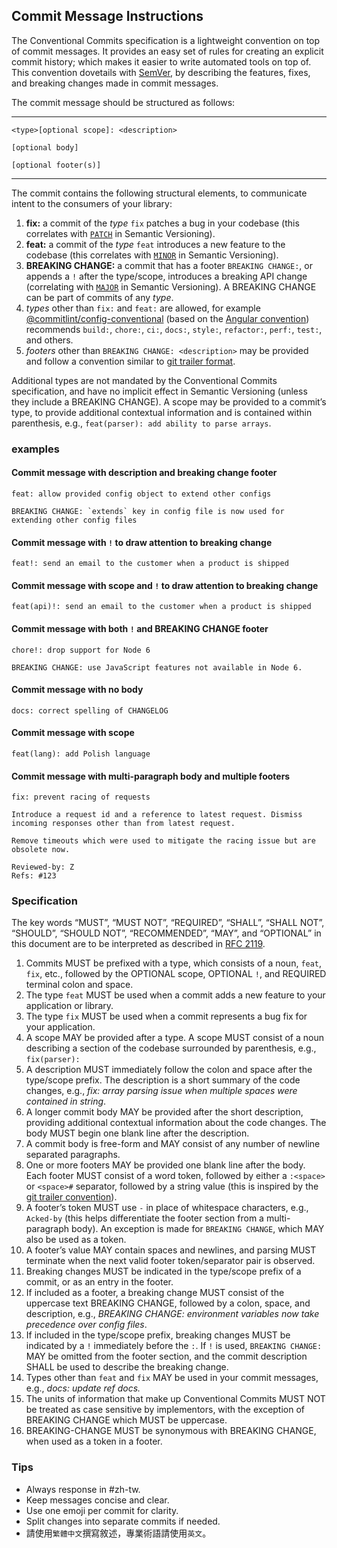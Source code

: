 ## Commit Message Instructions

The Conventional Commits specification is a lightweight convention on top of commit messages. It provides an easy set of rules for creating an explicit commit history; which makes it easier to write automated tools on top of. This convention dovetails with [SemVer](http://semver.org/), by describing the features, fixes, and breaking changes made in commit messages.

The commit message should be structured as follows:

* * *

```
<type>[optional scope]: <description>

[optional body]

[optional footer(s)]

```

* * *

The commit contains the following structural elements, to communicate intent to the consumers of your library:

1.  **fix:** a commit of the _type_ `fix` patches a bug in your codebase (this correlates with [`PATCH`](http://semver.org/#summary) in Semantic Versioning).
2.  **feat:** a commit of the _type_ `feat` introduces a new feature to the codebase (this correlates with [`MINOR`](http://semver.org/#summary) in Semantic Versioning).
3.  **BREAKING CHANGE:** a commit that has a footer `BREAKING CHANGE:`, or appends a `!` after the type/scope, introduces a breaking API change (correlating with [`MAJOR`](http://semver.org/#summary) in Semantic Versioning). A BREAKING CHANGE can be part of commits of any _type_.
4.  _types_ other than `fix:` and `feat:` are allowed, for example [@commitlint/config-conventional](https://github.com/conventional-changelog/commitlint/tree/master/%40commitlint/config-conventional) (based on the [Angular convention](https://github.com/angular/angular/blob/22b96b9/CONTRIBUTING.md#-commit-message-guidelines)) recommends `build:`, `chore:`, `ci:`, `docs:`, `style:`, `refactor:`, `perf:`, `test:`, and others.
5.  _footers_ other than `BREAKING CHANGE: <description>` may be provided and follow a convention similar to [git trailer format](https://git-scm.com/docs/git-interpret-trailers).

Additional types are not mandated by the Conventional Commits specification, and have no implicit effect in Semantic Versioning (unless they include a BREAKING CHANGE). A scope may be provided to a commit’s type, to provide additional contextual information and is contained within parenthesis, e.g., `feat(parser): add ability to parse arrays`.

### examples

#### Commit message with description and breaking change footer

```
feat: allow provided config object to extend other configs

BREAKING CHANGE: `extends` key in config file is now used for extending other config files

```

#### Commit message with `!` to draw attention to breaking change

```
feat!: send an email to the customer when a product is shipped

```

#### Commit message with scope and `!` to draw attention to breaking change

```
feat(api)!: send an email to the customer when a product is shipped

```

#### Commit message with both `!` and BREAKING CHANGE footer

```
chore!: drop support for Node 6

BREAKING CHANGE: use JavaScript features not available in Node 6.

```

#### Commit message with no body

```
docs: correct spelling of CHANGELOG

```

#### Commit message with scope

```
feat(lang): add Polish language

```

#### Commit message with multi-paragraph body and multiple footers

```
fix: prevent racing of requests

Introduce a request id and a reference to latest request. Dismiss
incoming responses other than from latest request.

Remove timeouts which were used to mitigate the racing issue but are
obsolete now.

Reviewed-by: Z
Refs: #123

```

### Specification

The key words “MUST”, “MUST NOT”, “REQUIRED”, “SHALL”, “SHALL NOT”, “SHOULD”, “SHOULD NOT”, “RECOMMENDED”, “MAY”, and “OPTIONAL” in this document are to be interpreted as described in [RFC 2119](https://www.ietf.org/rfc/rfc2119.txt).

1.  Commits MUST be prefixed with a type, which consists of a noun, `feat`, `fix`, etc., followed by the OPTIONAL scope, OPTIONAL `!`, and REQUIRED terminal colon and space.
2.  The type `feat` MUST be used when a commit adds a new feature to your application or library.
3.  The type `fix` MUST be used when a commit represents a bug fix for your application.
4.  A scope MAY be provided after a type. A scope MUST consist of a noun describing a section of the codebase surrounded by parenthesis, e.g., `fix(parser):`
5.  A description MUST immediately follow the colon and space after the type/scope prefix. The description is a short summary of the code changes, e.g., _fix: array parsing issue when multiple spaces were contained in string_.
6.  A longer commit body MAY be provided after the short description, providing additional contextual information about the code changes. The body MUST begin one blank line after the description.
7.  A commit body is free-form and MAY consist of any number of newline separated paragraphs.
8.  One or more footers MAY be provided one blank line after the body. Each footer MUST consist of a word token, followed by either a `:<space>` or `<space>#` separator, followed by a string value (this is inspired by the [git trailer convention](https://git-scm.com/docs/git-interpret-trailers)).
9.  A footer’s token MUST use `-` in place of whitespace characters, e.g., `Acked-by` (this helps differentiate the footer section from a multi-paragraph body). An exception is made for `BREAKING CHANGE`, which MAY also be used as a token.
10.  A footer’s value MAY contain spaces and newlines, and parsing MUST terminate when the next valid footer token/separator pair is observed.
11.  Breaking changes MUST be indicated in the type/scope prefix of a commit, or as an entry in the footer.
12.  If included as a footer, a breaking change MUST consist of the uppercase text BREAKING CHANGE, followed by a colon, space, and description, e.g., _BREAKING CHANGE: environment variables now take precedence over config files_.
13.  If included in the type/scope prefix, breaking changes MUST be indicated by a `!` immediately before the `:`. If `!` is used, `BREAKING CHANGE:` MAY be omitted from the footer section, and the commit description SHALL be used to describe the breaking change.
14.  Types other than `feat` and `fix` MAY be used in your commit messages, e.g., _docs: update ref docs._
15.  The units of information that make up Conventional Commits MUST NOT be treated as case sensitive by implementors, with the exception of BREAKING CHANGE which MUST be uppercase.
16.  BREAKING-CHANGE MUST be synonymous with BREAKING CHANGE, when used as a token in a footer.

### Tips
- Always response in #zh-tw.
- Keep messages concise and clear.
- Use one emoji per commit for clarity.
- Split changes into separate commits if needed.
- 請使用`繁體中文`撰寫敘述，專業術語請使用`英文`。
